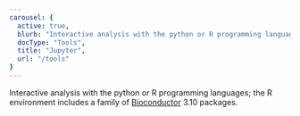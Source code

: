 ```yaml
---
carousel: {
  active: true,
  blurb: "Interactive analysis with the python or R programming languages; the R environment includes a family of Bioconductor 3.10 packages.",
  docType: "Tools",
  title: "Jupyter",
  url: "/tools"
}
---
```

Interactive analysis with the python or R programming languages; the R environment includes a family of [Bioconductor](https://www.bioconductor.org) 3.10 packages.
